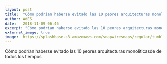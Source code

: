 ```yaml
---
layout: post
title:  "Cómo podrían haberse evitado las 10 peores arquitecturas monolíticasde de todos los tiempos"
author: AdES
date:   2018-11-09 06:46
excerpt: "Cómo podrían haberse evitado las 10 peores arquitecturas monolíticasde de todos los tiempos"
external_image: true
image:  https://splashbase.s3.amazonaws.com/snapwiresnaps/regular/tumblr_oe4zmbStl11teue7jo1_1280.jpg
---
```

Cómo podrían haberse evitado las 10 peores arquitecturas monolíticasde de todos los tiempos